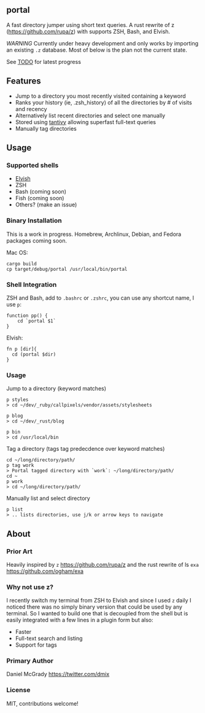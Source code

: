 portal
---

A fast directory jumper using short text queries. A rust rewrite of z (https://github.com/rupa/z) with supports ZSH, Bash, and Elvish.

*WARNING* Currently under heavy development and only works by importing an existing `.z` database. Most of below is the plan not the current state.

See [TODO](https://github.com/dmix/portal/blob/master/TODO.md) for latest progress

## Features

- Jump to a directory you most recently visited containing a keyword
- Ranks your history (ie, .zsh_history) of all the directories by # of visits and recency
- Alternatively list recent directories and select one manually
- Stored using [tantivy](https://github.com/tantivy-search/tantivy) allowing superfast full-text queries
- Manually tag directories

## Usage

### Supported shells

- [Elvish](https://github.com/elves/elvish)
- ZSH
- Bash (coming soon)
- Fish (coming soon)
- Others? (make an issue)

### Binary Installation

This is a work in progress. Homebrew, Archlinux, Debian, and Fedora packages coming soon.

Mac OS:

    cargo build
    cp target/debug/portal /usr/local/bin/portal

### Shell Integration

ZSH and Bash, add to `.bashrc` or `.zshrc`, you can use any shortcut name, I use `p`:

    function pp() {
        cd `portal $1`
    }

Elvish:

    fn p [dir]{
      cd (portal $dir)
    }

### Usage

Jump to a directory (keyword matches)

    p styles
    > cd ~/dev/_ruby/callpixels/vendor/assets/stylesheets

    p blog
    > cd ~/dev/_rust/blog

    p bin
    > cd /usr/local/bin

Tag a directory (tags tag predecdence over keyword matches)

    cd ~/long/directory/path/
    p tag work
    > Portal tagged directory with `work`: ~/long/directory/path/
    cd ~
    p work
    > cd ~/long/directory/path/

Manually list and select directory

    p list
    > .. lists directories, use j/k or arrow keys to navigate

## About

### Prior Art

Heavily inspired by `z` https://github.com/rupa/z and the rust rewrite of ls `exa` https://github.com/ogham/exa

### Why not use z?

I recently switch my terminal from ZSH to Elvish and since I used `z` daily I
noticed there was no simply binary version that could be used by any terminal.
So I wanted to build one that is decoupled from the shell but is easily
integrated with a few lines in a plugin form but also:

- Faster
- Full-text search and listing
- Support for tags

### Primary Author

Daniel McGrady
https://twitter.com/dmix

### License

MIT, contributions welcome!
